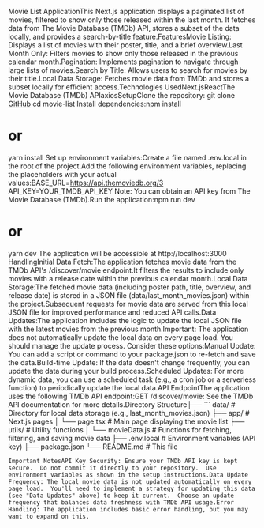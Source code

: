 Movie List ApplicationThis Next.js application displays a paginated list of movies, filtered to show only those released within the last month.  It fetches data from The Movie Database (TMDb) API, stores a subset of the data locally, and provides a search-by-title feature.FeaturesMovie Listing: Displays a list of movies with their poster, title, and a brief overview.Last Month Only: Filters movies to show only those released in the previous calendar month.Pagination: Implements pagination to navigate through large lists of movies.Search by Title: Allows users to search for movies by their title.Local Data Storage: Fetches movie data from TMDb and stores a subset locally for efficient access.Technologies UsedNext.jsReactThe Movie Database (TMDb) APIaxiosSetupClone the repository: git clone [GitHub](git@github.com:MatinSoft/movie-list.git)
cd movie-list
Install dependencies:npm install
# or
yarn install
Set up environment variables:Create a file named .env.local in the root of the project.Add the following environment variables, replacing the placeholders with your actual values:BASE_URL=https://api.themoviedb.org/3
API_KEY=YOUR_TMDB_API_KEY
Note: You can obtain an API key from The Movie Database (TMDb).Run the application:npm run dev
# or
yarn dev
The application will be accessible at http://localhost:3000 HandlingInitial Data Fetch:The application fetches movie data from the TMDb API's /discover/movie endpoint.It filters the results to include only movies with a release date within the previous calendar month.Local Data Storage:The fetched movie data (including poster path, title, overview, and release date) is stored in a JSON file (data/last_month_movies.json) within the project.Subsequent requests for movie data are served from this local JSON file for improved performance and reduced API calls.Data Updates:The application includes the logic to update the local JSON file with the latest movies from the previous month.Important: The application does not automatically update the local data on every page load.  You should manage the update process.  Consider these options:Manual Update: You can add a script or command to your package.json to re-fetch and save the data.Build-time Update: If the data doesn't change frequently, you can update the data during your build process.Scheduled Updates: For more dynamic data, you can use a scheduled task (e.g., a cron job or a serverless function) to periodically update the local data.API EndpointThe application uses the following TMDb API endpoint:GET /discover/movie:  See the TMDb API documentation for more details.Directory Structure├── ```
data/                           # Directory for local data storage (e.g., last_month_movies.json)
├── app/                        # Next.js pages
│   └── page.tsx                # Main page displaying the movie list
├── utils/                      # Utility functions
│   └── movieData.js            # Functions for fetching, filtering, and saving movie data
├── .env.local                  # Environment variables (API key)
├── package.json
└── README.md                   # This file
```
Important NotesAPI Key Security: Ensure your TMDb API key is kept secure.  Do not commit it directly to your repository.  Use environment variables as shown in the setup instructions.Data Update Frequency: The local movie data is not updated automatically on every page load.  You'll need to implement a strategy for updating this data (see "Data Updates" above) to keep it current.  Choose an update frequency that balances data freshness with TMDb API usage.Error Handling: The application includes basic error handling, but you may want to expand on this.